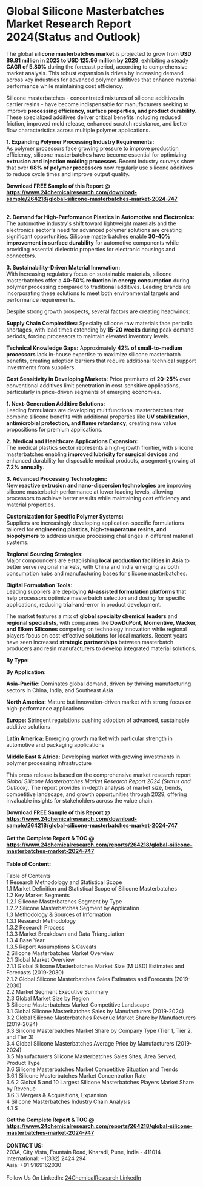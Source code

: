 <h1>Global Silicone Masterbatches Market Research Report 2024(Status and Outlook)</h1><p>The global <strong>silicone masterbatches market</strong> is projected to grow from <strong>USD 89.81 million in 2023 to USD 125.96 million by 2029</strong>, exhibiting a steady <strong>CAGR of 5.80%</strong> during the forecast period, according to comprehensive market analysis. This robust expansion is driven by increasing demand across key industries for advanced polymer additives that enhance material performance while maintaining cost efficiency.</p><p>Silicone masterbatches - concentrated mixtures of silicone additives in carrier resins - have become indispensable for manufacturers seeking to improve <strong>processing efficiency, surface properties, and product durability</strong>. These specialized additives deliver critical benefits including reduced friction, improved mold release, enhanced scratch resistance, and better flow characteristics across multiple polymer applications.</p><p><strong>1. Expanding Polymer Processing Industry Requirements:</strong><br>
As polymer processors face growing pressure to improve production efficiency, silicone masterbatches have become essential for optimizing <strong>extrusion and injection molding processes</strong>. Recent industry surveys show that over <strong>68% of polymer processors</strong> now regularly use silicone additives to reduce cycle times and improve output quality.</p><div><b>Download FREE Sample of this Report @ 
            <a href="https://www.24chemicalresearch.com/download-sample/264218/global-silicone-masterbatches-market-2024-747">
            https://www.24chemicalresearch.com/download-sample/264218/global-silicone-masterbatches-market-2024-747</a></b></div><br><p><strong>2. Demand for High-Performance Plastics in Automotive and Electronics:</strong><br>
The automotive industry's shift toward lightweight materials and the electronics sector's need for advanced polymer solutions are creating significant opportunities. Silicone masterbatches enable <strong>30-40% improvement in surface durability</strong> for automotive components while providing essential dielectric properties for electronic housings and connectors.</p><p><strong>3. Sustainability-Driven Material Innovation:</strong><br>
With increasing regulatory focus on sustainable materials, silicone masterbatches offer a <strong>40-50% reduction in energy consumption</strong> during polymer processing compared to traditional additives. Leading brands are incorporating these solutions to meet both environmental targets and performance requirements.</p><p>Despite strong growth prospects, several factors are creating headwinds:</p><p><strong>Supply Chain Complexities:</strong> Specialty silicone raw materials face periodic shortages, with lead times extending by <strong>15-20 weeks</strong> during peak demand periods, forcing processors to maintain elevated inventory levels.</p><p><strong>Technical Knowledge Gaps:</strong> Approximately <strong>42% of small-to-medium processors</strong> lack in-house expertise to maximize silicone masterbatch benefits, creating adoption barriers that require additional technical support investments from suppliers.</p><p><strong>Cost Sensitivity in Developing Markets:</strong> Price premiums of <strong>20-25%</strong> over conventional additives limit penetration in cost-sensitive applications, particularly in price-driven segments of emerging economies.</p><p><strong>1. Next-Generation Additive Solutions:</strong><br>
Leading formulators are developing multifunctional masterbatches that combine silicone benefits with additional properties like <strong>UV stabilization, antimicrobial protection, and flame retardancy</strong>, creating new value propositions for premium applications.</p><p><strong>2. Medical and Healthcare Applications Expansion:</strong><br>
The medical plastics sector represents a high-growth frontier, with silicone masterbatches enabling <strong>improved lubricity for surgical devices</strong> and enhanced durability for disposable medical products, a segment growing at <strong>7.2% annually</strong>.</p><p><strong>3. Advanced Processing Technologies:</strong><br>
New <strong>reactive extrusion and nano-dispersion technologies</strong> are improving silicone masterbatch performance at lower loading levels, allowing processors to achieve better results while maintaining cost efficiency and material properties.</p><p><strong>Customization for Specific Polymer Systems:</strong><br>
	Suppliers are increasingly developing application-specific formulations tailored for <strong>engineering plastics, high-temperature resins, and biopolymers</strong> to address unique processing challenges in different material systems.</p><p><strong>Regional Sourcing Strategies:</strong><br>
	Major compounders are establishing <strong>local production facilities in Asia</strong> to better serve regional markets, with China and India emerging as both consumption hubs and manufacturing bases for silicone masterbatches.</p><p><strong>Digital Formulation Tools:</strong><br>
	Leading suppliers are deploying <strong>AI-assisted formulation platforms</strong> that help processors optimize masterbatch selection and dosing for specific applications, reducing trial-and-error in product development.</p><p>The market features a mix of <strong>global specialty chemical leaders</strong> and <strong>regional specialists</strong>, with companies like <strong>DowDuPont, Momentive, Wacker, and Elkem Silicones</strong> competing on technology innovation while regional players focus on cost-effective solutions for local markets. Recent years have seen increased <strong>strategic partnerships</strong> between masterbatch producers and resin manufacturers to develop integrated material solutions.</p><p><strong>By Type:</strong></p><p><strong>By Application:</strong></p><p><strong>Asia-Pacific:</strong> Dominates global demand, driven by thriving manufacturing sectors in China, India, and Southeast Asia</p><p><strong>North America:</strong> Mature but innovation-driven market with strong focus on high-performance applications</p><p><strong>Europe:</strong> Stringent regulations pushing adoption of advanced, sustainable additive solutions</p><p><strong>Latin America:</strong> Emerging growth market with particular strength in automotive and packaging applications</p><p><strong>Middle East &amp; Africa:</strong> Developing market with growing investments in polymer processing infrastructure</p><p>This press release is based on the comprehensive market research report <em>Global Silicone Masterbatches Market Research Report 2024 (Status and Outlook)</em>. The report provides in-depth analysis of market size, trends, competitive landscape, and growth opportunities through 2029, offering invaluable insights for stakeholders across the value chain.</p><div><b>Download FREE Sample of this Report @ 
            <a href="https://www.24chemicalresearch.com/download-sample/264218/global-silicone-masterbatches-market-2024-747">
            https://www.24chemicalresearch.com/download-sample/264218/global-silicone-masterbatches-market-2024-747</a></b></div><br><div><b>Get the Complete Report & TOC @ 
            <a href="https://www.24chemicalresearch.com/reports/264218/global-silicone-masterbatches-market-2024-747">
            https://www.24chemicalresearch.com/reports/264218/global-silicone-masterbatches-market-2024-747</a></b></div><br>
            <b>Table of Content:</b><p>Table of Contents<br />
1 Research Methodology and Statistical Scope<br />
1.1 Market Definition and Statistical Scope of Silicone Masterbatches<br />
1.2 Key Market Segments<br />
1.2.1 Silicone Masterbatches Segment by Type<br />
1.2.2 Silicone Masterbatches Segment by Application<br />
1.3 Methodology & Sources of Information<br />
1.3.1 Research Methodology<br />
1.3.2 Research Process<br />
1.3.3 Market Breakdown and Data Triangulation<br />
1.3.4 Base Year<br />
1.3.5 Report Assumptions & Caveats<br />
2 Silicone Masterbatches Market Overview<br />
2.1 Global Market Overview<br />
2.1.1 Global Silicone Masterbatches Market Size (M USD) Estimates and Forecasts (2019-2030)<br />
2.1.2 Global Silicone Masterbatches Sales Estimates and Forecasts (2019-2030)<br />
2.2 Market Segment Executive Summary<br />
2.3 Global Market Size by Region<br />
3 Silicone Masterbatches Market Competitive Landscape<br />
3.1 Global Silicone Masterbatches Sales by Manufacturers (2019-2024)<br />
3.2 Global Silicone Masterbatches Revenue Market Share by Manufacturers (2019-2024)<br />
3.3 Silicone Masterbatches Market Share by Company Type (Tier 1, Tier 2, and Tier 3)<br />
3.4 Global Silicone Masterbatches Average Price by Manufacturers (2019-2024)<br />
3.5 Manufacturers Silicone Masterbatches Sales Sites, Area Served, Product Type<br />
3.6 Silicone Masterbatches Market Competitive Situation and Trends<br />
3.6.1 Silicone Masterbatches Market Concentration Rate<br />
3.6.2 Global 5 and 10 Largest Silicone Masterbatches Players Market Share by Revenue<br />
3.6.3 Mergers & Acquisitions, Expansion<br />
4 Silicone Masterbatches Industry Chain Analysis<br />
4.1 S</p><div><b>Get the Complete Report & TOC @ 
            <a href="https://www.24chemicalresearch.com/reports/264218/global-silicone-masterbatches-market-2024-747">
            https://www.24chemicalresearch.com/reports/264218/global-silicone-masterbatches-market-2024-747</a></b></div><br><b>CONTACT US:</b><br>
            203A, City Vista, Fountain Road, Kharadi, Pune, India - 411014<br>
            International: +1(332) 2424 294<br>
            Asia: +91 9169162030 <br><br>
            Follow Us On LinkedIn: <a href="https://www.linkedin.com/company/24chemicalresearch/">24ChemicalResearch LinkedIn</a>